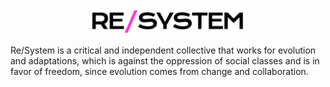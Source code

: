 <p align="center">
  <img src="https://github.com/resystem/.github/blob/master/assets/brand/full-logo.png" width="250" alt="Re/System">
</p>

<p>
Re/System is a critical and independent collective that works for evolution and adaptations, which is against the oppression of social classes and is in favor of freedom, since evolution comes from change and collaboration.
</p>
